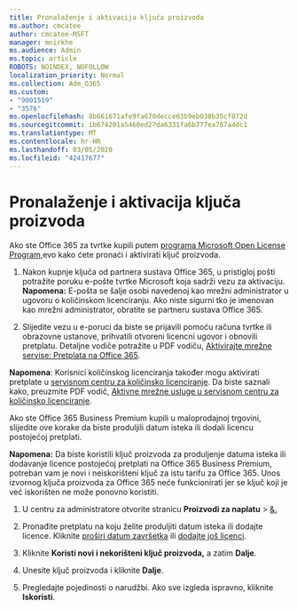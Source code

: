 ```yaml
---
title: Pronalaženje i aktivacija ključa proizvoda
ms.author: cmcatee
author: cmcatee-MSFT
manager: mnirkhe
ms.audience: Admin
ms.topic: article
ROBOTS: NOINDEX, NOFOLLOW
localization_priority: Normal
ms.collection: Adm_O365
ms.custom:
- "9001519"
- "3576"
ms.openlocfilehash: 8b661671afe9fa670decce63b9eb030b35cf072d
ms.sourcegitcommit: 1b674201a5460ed27da6331fa6b777ea787a4dc1
ms.translationtype: MT
ms.contentlocale: hr-HR
ms.lasthandoff: 03/05/2020
ms.locfileid: "42417677"
---
```

# <a name="find-and-activate-my-product-key"></a>Pronalaženje i aktivacija ključa proizvoda

Ako ste Office 365 za tvrtke kupili putem [programa Microsoft Open License Program,](https://go.microsoft.com/fwlink/p/?LinkID=613298)evo kako ćete pronaći i aktivirati ključ proizvoda.

1. Nakon kupnje ključa od partnera sustava Office 365, u pristigloj pošti potražite poruku e-pošte tvrtke Microsoft koja sadrži vezu za aktivaciju.  **Napomena:** E-pošta se šalje osobi navedenoj kao mrežni administrator u ugovoru o količinskom licenciranju.  Ako niste sigurni tko je imenovan kao mrežni administrator, obratite se partneru sustava Office 365.

2. Slijedite vezu u e-poruci da biste se prijavili pomoću računa tvrtke ili obrazovne ustanove, prihvatili otvoreni licencni ugovor i obnovili pretplatu.  Detaljne vodiče potražite u PDF vodiču, [Aktivirajte mrežne servise: Pretplata na Office 365](https://go.microsoft.com/fwlink/p/?LinkId=618100). 

**Napomena**: Korisnici količinskog licenciranja također mogu aktivirati pretplate u [servisnom centru za količinsko licenciranje](https://go.microsoft.com/fwlink/p/?LinkID=282016).  Da biste saznali kako, preuzmite PDF vodič, [Aktivne mrežne usluge u servisnom centru za količinsko licenciranje](https://go.microsoft.com/fwlink/p/?LinkId=618096).

Ako ste Office 365 Business Premium kupili u maloprodajnoj trgovini, slijedite ove korake da biste produljili datum isteka ili dodali licencu postojećoj pretplati.

**Napomena:** Da biste koristili ključ proizvoda za produljenje datuma isteka ili dodavanje licence postojećoj pretplati na Office 365 Business Premium, potreban vam je novi i neiskorišteni ključ za istu tarifu za Office 365.  Unos izvornog ključa proizvoda za Office 365 neće funkcionirati jer se ključ koji je već iskorišten ne može ponovno koristiti.

1. U centru za administratore otvorite stranicu **Proizvodi za naplatu** > [&.](https://go.microsoft.com/fwlink/p/?linkid=842054)

2. Pronađite pretplatu na koju želite produljiti datum isteka ili dodajte licence.  Kliknite [proširi datum završetka](https://go.microsoft.com/fwlink/p/?linkid=842054) ili [dodajte još licenci](https://go.microsoft.com/fwlink/p/?linkid=842054).

3. Kliknite **Koristi novi i nekorišteni ključ proizvoda,** a zatim **Dalje**.

4. Unesite ključ proizvoda i kliknite **Dalje**.

5. Pregledajte pojedinosti o narudžbi.  Ako sve izgleda ispravno, kliknite **Iskoristi**.